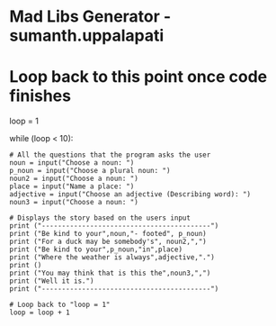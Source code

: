 # Mad Libs Generator - sumanth.uppalapati

# Loop back to this point once code finishes
loop = 1

while (loop < 10):

    # All the questions that the program asks the user
    noun = input("Choose a noun: ")
    p_noun = input("Choose a plural noun: ")
    noun2 = input("Choose a noun: ")
    place = input("Name a place: ")
    adjective = input("Choose an adjective (Describing word): ")
    noun3 = input("Choose a noun: ")

    # Displays the story based on the users input
    print ("------------------------------------------")
    print ("Be kind to your",noun,"- footed", p_noun)
    print ("For a duck may be somebody's", noun2,",")
    print ("Be kind to your",p_noun,"in",place)
    print ("Where the weather is always",adjective,".")
    print ()
    print ("You may think that is this the",noun3,",")
    print ("Well it is.")
    print ("------------------------------------------")

    # Loop back to "loop = 1"
    loop = loop + 1
